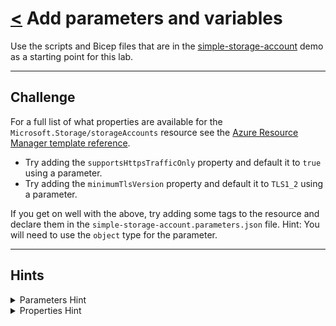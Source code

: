 # [<](./../README.md) Add parameters and variables

Use the scripts and Bicep files that are in the [simple-storage-account](./../demos/simple-storage-account/simple-storage-account.md) demo as a starting point for this lab.

---

## Challenge

For a full list of what properties are available for the `Microsoft.Storage/storageAccounts` resource see the [Azure Resource Manager template reference](https://learn.microsoft.com/en-us/azure/templates/microsoft.storage/2022-09-01/storageaccounts?pivots=deployment-language-bicep).

* Try adding the `supportsHttpsTrafficOnly` property and default it to `true` using a parameter.
* Try adding the `minimumTlsVersion` property and default it to `TLS1_2` using a parameter.

If you get on well with the above, try adding some tags to the resource and declare them in the `simple-storage-account.parameters.json` file. Hint: You will need to use the `object` type for the parameter.

---

## Hints

<details><summary>Parameters Hint</summary>
<p>

```bicep
@description('Supports https traffic only')
param supportsHttpsTrafficOnly bool = true

@description('Minumum TLS version')
@allowed([
'TLS1_0'
'TLS1_1'
'TLS1_2'
])
param minimumTlsVersion string = 'TLS1_2'
```

</p>
</details>

<details><summary>Properties Hint</summary>
<p>

```bicep
  properties: {
    supportsHttpsTrafficOnly: supportsHttpsTrafficOnly
    minimumTlsVersion: minimumTlsVersion
  }
```

</p>
</details>
